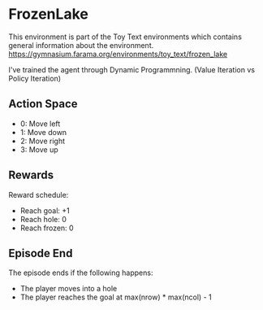 # FrozenLake
This environment is part of the Toy Text environments which contains general information about the environment.
https://gymnasium.farama.org/environments/toy_text/frozen_lake

I've trained the agent through Dynamic Programmning. (Value Iteration vs Policy Iteration)
[](https://gymnasium.farama.org/_images/frozen_lake.gif)
## Action Space
- 0: Move left
- 1: Move down
- 2: Move right
- 3: Move up

## Rewards
Reward schedule:
- Reach goal: +1
- Reach hole: 0
- Reach frozen: 0

## Episode End
The episode ends if the following happens:
- The player moves into a hole
- The player reaches the goal at max(nrow) * max(ncol) - 1
